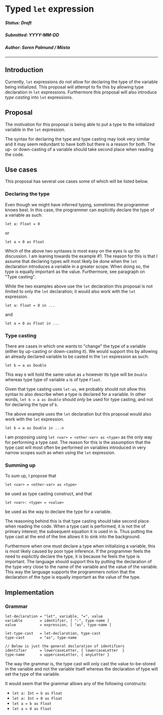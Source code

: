 # Typed `let` expression

##### Status: Draft
##### Submitted: YYYY-MM-DD
##### Author: Soren Palmund / Miista

---

## Introduction

Currently, `let` expressions do not allow for declaring the type of the variable
being initialized.
This proposal will attempt to fix this by allowing type declaration in `let`
expressions.
Furthermore this proposal will also introduce _type casting_ into `let` expressions.

## Proposal

The motivation for this proposal is being able to put a type to the initialized
variable in the `let` expression.

The syntax for declaring the type and type casting may look very similar and it
may seem redundant to have both but there is a reason for both.
The up- or down-casting of a variable should take second place when reading the
code. 
## Use cases

This proposal has several use cases some of which will be listed below.

### Declaring the type

Even though we might have inferred typing, sometimes the programmer knows best.
In this case, the programmer can explicitly declare the type of a variable as such:

    let a: Float = 0

or

    let a = 0 as Float

Which of the above two syntaxes is most easy on the eyes is up for discussion.
I am leaning towards the example #1.
The reason for this is that I assume that declaring types will most likely be
done when the `let` declaration introduces a variable in a greater scope.
When doing so, the type is equally important as the value.
Furthermore, see paragraph on "Type casting".

While the two examples above use the `let` declaration this proposal is not
limited to only the `let` declaration; it would also work with the `let` expression.

    let a: Float = 0 in ...

and

    let a = 0 as Float in ...

### Type casting

There are cases in which one wants to "change" the type of a variable (either by
up-casting or down-casting it).
We would support this by allowing an already declared variable to be casted in
the `let` expression as such:

    let b = a as Double

This way `b` will hold the same value as `a` however its type will be `Double`
whereas type type of variable `a` is of type `Float`.

Given that type casting uses `let-as`, we probably should not allow this syntax
to also describe when a type is declared for a variable.
In other words, `let b = a as Double` should _only_ be used for type casting, and
not for declaring the type of `b`.

The above example uses the `let` declaration but this proposal would also work
with the `let` expression.

    let b = a as Double in ...n

I am proposing using `let <var> = <other-var> as <type>` as the only way for
performing a type cast.
The reason for this is the assumption that the type cast will most often be
performed on variables introduced in very narrow scopes such as when using
the `let` expression.

### Summing up

To sum up, I propose that

    let <var> = <other-var> as <type>

be used as type casting construct, and that

    let <var>: <type> = <value>

be used as the way to declare the type for a variable.

The reasoning behind this is that type casting should take second place when
reading the code.
When a type cast is performed, it is not the of primary interest; the subsequent
equation it is used in is.
Thus putting the type cast at the end of the line allows it to sink into the
background.

Furthermore when one must declare a type when initializing a variable,
this is most likely caused by poor type inference.
If the programmer feels the need to explicitly declare the type, it is
because he feels the type is important.
The language should support this by putting the declaration of the type
very close to the name of the variable and the value of the variable.
This way the language supports the programmers notion that the declaration of
the type is equally important as the value of the type.

## Implementation

### Grammar

~~~
let-declaration = "let", variable, "=", value
variable        = identifier, [ ":", type-name ]
value           = expression, [ "as", type-name ]

let-type-cast   = let-declaration, type-cast
type-cast       = "as", type-name

// Below is just the general declaration of identifiers
identifier      = lowercaseLetter, { lowercaseLetter  }
type-name       = uppercaseLetter, { anyLetter }
~~~

The way the grammar is, the type cast will only cast the value to-be-stored
in the variable and not the variable itself whereas the declaration of type
will set the type of the variable.

It would seem that the grammar allows any of the following constructs:

* `let a: Int = b as Float`
* `let a: Int = 0 as Float`
* `let a = b as Float`
* `let a = 0 as Float`
